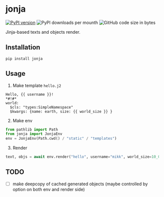 # jonja
[![PyPI version](https://badge.fury.io/py/jonja.svg)](https://badge.fury.io/py/jonja)
![PyPI downloads per mounth](https://img.shields.io/pypi/dm/jonja)
![GitHub code size in bytes](https://img.shields.io/github/languages/code-size/UT1C/jonja)

Jinja-based texts and objects render.

## Installation
```
pip install jonja
```

## Usage
1. Make template
`hello.j2`
```j2
Hello, {{ username }}!
*#!#*
world:
  $cls: "types:SimpleNamespace"
  $kwargs: {name: earth, size: {{ world_size }} }
```
2. Make env
```py
from pathlib import Path
from jonja import JonjaEnv
env = JonjaEnv(Path.cwd() / "static" / "templates")
```
3. Render
```py
text, objs = await env.render("hello", username="mikk", world_size=10_000)
```

## TODO
- [ ] make deepcopy of cached generated objects (maybe controlled by option on both env and render side)
